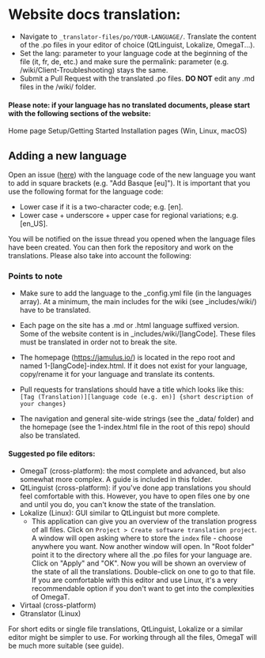 # Website docs translation:

-   Navigate to `_translator-files/po/YOUR-LANGUAGE/`. Translate the content of the .po files in your editor of choice (QtLinguist, Lokalize, OmegaT...).
-   Set the lang: parameter to your language code at the beginning of the file (it, fr, de, etc.) and make sure the permalink: parameter (e.g. /wiki/Client-Troubleshooting) stays the same.
-   Submit a Pull Request with the translated .po files. **DO NOT** edit any .md files in the /wiki/ folder.

#### Please note: if your language has no translated documents, please start with the following sections of the website:

Home page
Setup/Getting Started
Installation pages (Win, Linux, macOS)

## Adding a new language

Open an issue ([here](https://github.com/jamulussoftware/jamuluswebsite/issues)) with the language code of the new language you want to add in square brackets (e.g. "Add Basque [eu]"). It is important that you use the following format for the language code:

- Lower case if it is a two-character code; e.g. [en].
- Lower case + underscore + upper case for regional variations; e.g. [en_US].

You will be notified on the issue thread you opened when the language files have been created. You can then fork the repository and work on the translations.
Please also take into account the following:

### Points to note

- Make sure to add the language to the \_config.yml file (in the languages array).  At a minimum, the main includes for the wiki (see \_includes/wiki/) have to be translated.

- Each page on the site has a .md or .html language suffixed version.  Some of the website content is in \_includes/wiki/[langCode]. These files must be translated in order not to break the site.

- The homepage (https://jamulus.io/) is located in the repo root and named 1-[langCode]-index.html. If it does not exist for your language, copy/rename it for your language and translate its contents.

- Pull requests for translations should have a title which looks like this: `[Tag (Translation)][language code (e.g. en)] {short description of your changes}`

- The navigation and general site-wide strings (see the \_data/ folder) and the homepage (see the 1-index.html file in the root of this repo) should also be translated.

#### Suggested po file editors:

- OmegaT (cross-platform): the most complete and advanced, but also somewhat more complex. A guide is included in this folder.
- QtLinguist (cross-platform): if you've done app translations you should feel comfortable with this. However, you have to open files one by one and until you do, you can't know the state of the translation.
- Lokalize (Linux): GUI similar to QtLinguist but more complete.
    - This application can give you an overview of the translation progress of all files. Click on `Project > Create software translation project`. A window will open asking where to store the `index` file - choose anywhere you want. Now another window will open. In "Root folder" point it to the directory where all the .po files for your language are. Click on "Apply" and "OK". Now you will be shown an overview of the state of all the translations. Double-click on one to go to that file. If you are comfortable with this editor and use Linux, it's a very recommendable option if you don't want to get into the complexities of OmegaT.
- Virtaal (cross-platform)
- Gtranslator (Linux)

For short edits or single file translations, QtLinguist, Lokalize or a similar editor might be simpler to use. For working through all the files, OmegaT will be much more suitable (see guide).
